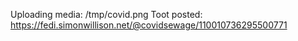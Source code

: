 Uploading media: /tmp/covid.png
Toot posted: https://fedi.simonwillison.net/@covidsewage/110010736295500771
